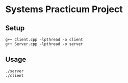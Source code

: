 # Systems Practicum Project

## Setup
```
g++ Client.cpp -lpthread -o client
g++ Server.cpp -lpthread -o server
```

## Usage
```
./server
./client
```
